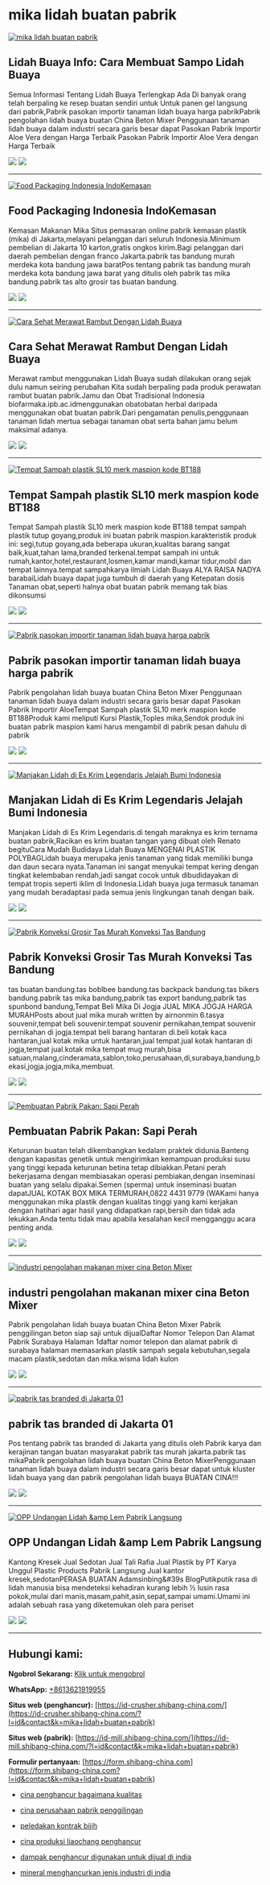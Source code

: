 # mika lidah buatan pabrik

<a href="https://swt.shibang-china.com/?l=id&img&k=mika+lidah+buatan+pabrik" target="_blank">![mika lidah buatan pabrik](http://static.shibang-china.com/all-800x300/147.jpg)</a>

## Lidah Buaya Info: Cara Membuat Sampo Lidah Buaya
Semua Informasi Tentang Lidah Buaya Terlengkap Ada Di banyak orang telah berpaling ke resep buatan sendiri untuk Untuk panen gel langsung dari pabrik,Pabrik pasokan importir tanaman lidah buaya harga pabrikPabrik pengolahan lidah buaya buatan China Beton Mixer Penggunaan tanaman lidah buaya dalam industri secara garis besar dapat Pasokan Pabrik Importir Aloe Vera dengan Harga Terbaik Pasokan Pabrik Importir Aloe Vera dengan Harga Terbaik


<a href="https://whatsapp.shibangsoft.com/WhatsApp.php" target="_blank" title="WhatsApp">![](http://static.shibang-china.com/icon/whatsapp.png)</a> <a href="https://swt.shibang-china.com/?l=id&icon&k=mika+lidah+buatan+pabrik" target="_blank">![](http://static.shibang-china.com/icon/chat-id.png)</a>

---

<a href="https://swt.shibang-china.com/?l=id&img&k=mika+lidah+buatan+pabrik" target="_blank">![Food Packaging Indonesia IndoKemasan](http://static.shibang-china.com/all-800x300/822.jpg)</a>

## Food Packaging Indonesia IndoKemasan
Kemasan Makanan Mika Situs pemasaran online pabrik kemasan plastik (mika) di Jakarta,melayani pelanggan dari seluruh Indonesia.Minimum pembelian di Jakarta 10 karton,gratis ongkos kirim.Bagi pelanggan dari daerah pembelian dengan franco Jakarta.pabrik tas bandung murah merdeka kota bandung jawa baratPos tentang pabrik tas bandung murah merdeka kota bandung jawa barat yang ditulis oleh pabrik tas mika bandung.pabrik tas alto grosir tas buatan bandung.


<a href="https://whatsapp.shibangsoft.com/WhatsApp.php" target="_blank" title="WhatsApp">![](http://static.shibang-china.com/icon/whatsapp.png)</a> <a href="https://swt.shibang-china.com/?l=id&icon&k=mika+lidah+buatan+pabrik" target="_blank">![](http://static.shibang-china.com/icon/chat-id.png)</a>

---

<a href="https://swt.shibang-china.com/?l=id&img&k=mika+lidah+buatan+pabrik" target="_blank">![Cara Sehat Merawat Rambut Dengan Lidah Buaya](http://static.shibang-china.com/all-800x300/1434.jpg)</a>

## Cara Sehat Merawat Rambut Dengan Lidah Buaya
Merawat rambut menggunakan Lidah Buaya sudah dilakukan orang sejak dulu namun seiring perubahan Kita sudah berpaling pada produk perawatan rambut buatan pabrik.Jamu dan Obat Tradisional Indonesia biofarmaka.ipb.ac.idmenggunakan obatobatan herbal daripada menggunakan obat buatan pabrik.Dari pengamatan penulis,penggunaan tanaman lidah mertua sebagai tanaman obat serta bahan jamu belum maksimal adanya.


<a href="https://whatsapp.shibangsoft.com/WhatsApp.php" target="_blank" title="WhatsApp">![](http://static.shibang-china.com/icon/whatsapp.png)</a> <a href="https://swt.shibang-china.com/?l=id&icon&k=mika+lidah+buatan+pabrik" target="_blank">![](http://static.shibang-china.com/icon/chat-id.png)</a>

---

<a href="https://swt.shibang-china.com/?l=id&img&k=mika+lidah+buatan+pabrik" target="_blank">![Tempat Sampah plastik SL10 merk maspion kode BT188](http://static.shibang-china.com/all-800x300/792.jpg)</a>

## Tempat Sampah plastik SL10 merk maspion kode BT188
Tempat Sampah plastik SL10 merk maspion kode BT188 tempat sampah plastik tutup goyang,produk ini buatan pabrik maspion.karakteristik produk ini: segi,tutup goyang,ada beberapa ukuran,kualitas barang sangat baik,kuat,tahan lama,branded terkenal.tempat sampah ini untuk rumah,kantor,hotel,restaurant,losmen,kamar mandi,kamar tidur,mobil dan tempat lainnya.tempat sampahkarya ilmiah Lidah Buaya ALYA RAISA NADYA barabaiLidah buaya dapat juga tumbuh di daerah yang Ketepatan dosis Tanaman obat,seperti halnya obat buatan pabrik memang tak bias dikonsumsi


<a href="https://whatsapp.shibangsoft.com/WhatsApp.php" target="_blank" title="WhatsApp">![](http://static.shibang-china.com/icon/whatsapp.png)</a> <a href="https://swt.shibang-china.com/?l=id&icon&k=mika+lidah+buatan+pabrik" target="_blank">![](http://static.shibang-china.com/icon/chat-id.png)</a>

---

<a href="https://swt.shibang-china.com/?l=id&img&k=mika+lidah+buatan+pabrik" target="_blank">![Pabrik pasokan importir tanaman lidah buaya harga pabrik](http://static.shibang-china.com/all-800x300/534.jpg)</a>

## Pabrik pasokan importir tanaman lidah buaya harga pabrik
Pabrik pengolahan lidah buaya buatan China Beton Mixer Penggunaan tanaman lidah buaya dalam industri secara garis besar dapat Pasokan Pabrik Importir AloeTempat Sampah plastik SL10 merk maspion kode BT188Produk kami meliputi Kursi Plastik,Toples mika,Sendok produk ini buatan pabrik maspion kami harus mengambil di pabrik pesan dahulu di pabrik


<a href="https://whatsapp.shibangsoft.com/WhatsApp.php" target="_blank" title="WhatsApp">![](http://static.shibang-china.com/icon/whatsapp.png)</a> <a href="https://swt.shibang-china.com/?l=id&icon&k=mika+lidah+buatan+pabrik" target="_blank">![](http://static.shibang-china.com/icon/chat-id.png)</a>

---

<a href="https://swt.shibang-china.com/?l=id&img&k=mika+lidah+buatan+pabrik" target="_blank">![Manjakan Lidah di Es Krim Legendaris Jelajah Bumi Indonesia](http://static.shibang-china.com/all-800x300/1434.jpg)</a>

## Manjakan Lidah di Es Krim Legendaris Jelajah Bumi Indonesia
Manjakan Lidah di Es Krim Legendaris.di tengah maraknya es krim ternama buatan pabrik,Racikan es krim buatan tangan yang dibuat oleh Renato begituCara Mudah Budidaya Lidah Buaya MENGENAI PLASTIK POLYBAGLidah buaya merupaka jenis tanaman yang tidak memiliki bunga dan daun secara nyata.Tanaman ini sangat menyukai tempat kering dengan tingkat kelembaban rendah,jadi sangat cocok untuk dibudidayakan di tempat tropis seperti iklim di Indonesia.Lidah buaya juga termasuk tanaman yang mudah beradaptasi pada semua jenis lingkungan tanah dengan baik.


<a href="https://whatsapp.shibangsoft.com/WhatsApp.php" target="_blank" title="WhatsApp">![](http://static.shibang-china.com/icon/whatsapp.png)</a> <a href="https://swt.shibang-china.com/?l=id&icon&k=mika+lidah+buatan+pabrik" target="_blank">![](http://static.shibang-china.com/icon/chat-id.png)</a>

---

<a href="https://swt.shibang-china.com/?l=id&img&k=mika+lidah+buatan+pabrik" target="_blank">![Pabrik Konveksi Grosir Tas Murah Konveksi Tas Bandung](http://static.shibang-china.com/all-800x300/98.jpg)</a>

## Pabrik Konveksi Grosir Tas Murah Konveksi Tas Bandung
tas buatan bandung.tas boblbee bandung.tas backpack bandung.tas bikers bandung.pabrik tas mika bandung,pabrik tas export bandung,pabrik tas spunbond bandung,Tempat Beli Mika Di Jogja JUAL MIKA JOGJA HARGA MURAHPosts about jual mika murah written by airnonmin 6.tasya souvenir,tempat beli souvenir.tempat souvenir pernikahan,tempat souvenir pernikahan di jogja.tempat beli barang hantaran di.beli kotak kaca hantaran,jual kotak mika untuk hantaran,jual tempat.jual kotak hantaran di jogja,tempat jual.kotak mika tempat mug murah,bisa satuan,malang,cinderamata,sablon,toko,perusahaan,di,surabaya,bandung,bekasi,jogja.jogja,mika,membuat.


<a href="https://whatsapp.shibangsoft.com/WhatsApp.php" target="_blank" title="WhatsApp">![](http://static.shibang-china.com/icon/whatsapp.png)</a> <a href="https://swt.shibang-china.com/?l=id&icon&k=mika+lidah+buatan+pabrik" target="_blank">![](http://static.shibang-china.com/icon/chat-id.png)</a>

---

<a href="https://swt.shibang-china.com/?l=id&img&k=mika+lidah+buatan+pabrik" target="_blank">![Pembuatan Pabrik Pakan: Sapi Perah](http://static.shibang-china.com/all-800x300/1510.jpg)</a>

## Pembuatan Pabrik Pakan: Sapi Perah
Keturunan buatan telah dikembangkan kedalam praktek didunia.Banteng dengan kapasitas genetik untuk mengirimkan kemampuan produksi susu yang tinggi kepada keturunan betina tetap dibiakkan.Petani perah bekerjasama dengan membiasakan operasi pembiakan,dengan inseminasi buatan yang selalu dipakai.Semen (sperma) untuk inseminasi buatan dapatJUAL KOTAK BOX MIKA TERMURAH,0822 4431 9779 (WAKami hanya menggunakan mika plastik dengan kualitas tinggi yang kami kerjakan dengan hatihari agar hasil yang didapatkan rapi,bersih dan tidak ada lekukkan.Anda tentu tidak mau apabila kesalahan kecil mengganggu acara penting anda.


<a href="https://whatsapp.shibangsoft.com/WhatsApp.php" target="_blank" title="WhatsApp">![](http://static.shibang-china.com/icon/whatsapp.png)</a> <a href="https://swt.shibang-china.com/?l=id&icon&k=mika+lidah+buatan+pabrik" target="_blank">![](http://static.shibang-china.com/icon/chat-id.png)</a>

---

<a href="https://swt.shibang-china.com/?l=id&img&k=mika+lidah+buatan+pabrik" target="_blank">![industri pengolahan makanan mixer cina Beton Mixer](http://static.shibang-china.com/all-800x300/150.jpg)</a>

## industri pengolahan makanan mixer cina Beton Mixer
Pabrik pengolahan lidah buaya buatan China Beton Mixer Pabrik penggilingan beton siap saji untuk dijualDaftar Nomor Telepon Dan Alamat Pabrik Surabaya Halaman 1daftar nomor telepon dan alamat pabrik di surabaya halaman memasarkan plastik sampah segala kebutuhan,segala macam plastik,sedotan dan mika.wisma lidah kulon


<a href="https://whatsapp.shibangsoft.com/WhatsApp.php" target="_blank" title="WhatsApp">![](http://static.shibang-china.com/icon/whatsapp.png)</a> <a href="https://swt.shibang-china.com/?l=id&icon&k=mika+lidah+buatan+pabrik" target="_blank">![](http://static.shibang-china.com/icon/chat-id.png)</a>

---

<a href="https://swt.shibang-china.com/?l=id&img&k=mika+lidah+buatan+pabrik" target="_blank">![pabrik tas branded di Jakarta 01](http://static.shibang-china.com/all-800x300/1257.jpg)</a>

## pabrik tas branded di Jakarta 01
Pos tentang pabrik tas branded di Jakarta yang ditulis oleh Pabrik karya dan kerajinan tangan buatan masyarakat pabrik tas murah jakarta.pabrik tas mikaPabrik pengolahan lidah buaya buatan China Beton MixerPenggunaan tanaman lidah buaya dalam industri secara garis besar dapat untuk kluster lidah buaya yang dan pabrik pengolahan lidah buaya BUATAN CINA!!!


<a href="https://whatsapp.shibangsoft.com/WhatsApp.php" target="_blank" title="WhatsApp">![](http://static.shibang-china.com/icon/whatsapp.png)</a> <a href="https://swt.shibang-china.com/?l=id&icon&k=mika+lidah+buatan+pabrik" target="_blank">![](http://static.shibang-china.com/icon/chat-id.png)</a>

---

<a href="https://swt.shibang-china.com/?l=id&img&k=mika+lidah+buatan+pabrik" target="_blank">![OPP Undangan Lidah &amp Lem Pabrik Langsung](http://static.shibang-china.com/all-800x300/651.jpg)</a>

## OPP Undangan Lidah &amp Lem Pabrik Langsung
Kantong Kresek Jual Sedotan Jual Tali Rafia Jual Plastik by PT Karya Unggul Plastic Products Pabrik Langsung Jual kantor kresek,sedotanPERASA BUATAN Adamsinbing&#39s BlogPutikputik rasa di lidah manusia bisa mendeteksi kehadiran kurang lebih ½ lusin rasa pokok,mulai dari manis,masam,pahit,asin,sepat,sampai umami.Umami ini adalah sebuah rasa yang diketemukan oleh para periset


<a href="https://whatsapp.shibangsoft.com/WhatsApp.php" target="_blank" title="WhatsApp">![](http://static.shibang-china.com/icon/whatsapp.png)</a> <a href="https://swt.shibang-china.com/?l=id&icon&k=mika+lidah+buatan+pabrik" target="_blank">![](http://static.shibang-china.com/icon/chat-id.png)</a>

---
## Hubungi kami:

**Ngobrol Sekarang:** [Klik untuk mengobrol](https://swt.shibang-china.com?l=id&contact&k=mika+lidah+buatan+pabrik)

**WhatsApp:**  [+8613621919955](https://whatsapp.shibangsoft.com/WhatsApp.php)

**Situs web (penghancur):** [https://id-crusher.shibang-china.com/](https://id-crusher.shibang-china.com/?l=id&contact&k=mika+lidah+buatan+pabrik)

**Situs web (pabrik):** [https://id-mill.shibang-china.com/](https://id-mill.shibang-china.com/?l=id&contact&k=mika+lidah+buatan+pabrik)

**Formulir pertanyaan:** [https://form.shibang-china.com](https://form.shibang-china.com?l=id&contact&k=mika+lidah+buatan+pabrik)

* [cina penghancur bagaimana kualitas](../31/cina%20penghancur%20bagaimana%20kualitas.md)

* [cina perusahaan pabrik penggilingan](../35/cina%20perusahaan%20pabrik%20penggilingan.md)

* [peledakan kontrak bijih](../40/peledakan%20kontrak%20bijih.md)

* [cina produksi liaochang penghancur](../35/cina%20produksi%20liaochang%20penghancur.md)

* [dampak penghancur digunakan untuk dijual di india](../31/dampak%20penghancur%20digunakan%20untuk%20dijual%20di%20india.md)

* [mineral menghancurkan jenis industri di india](../37/mineral%20menghancurkan%20jenis%20industri%20di%20india.md)